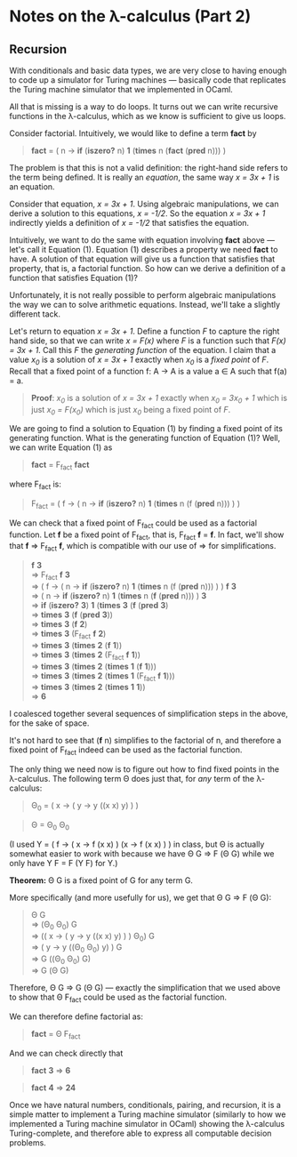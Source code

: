 
# Notes on the λ-calculus (Part 2)

## Recursion

With conditionals and basic data types, we are very close to having
enough to code up a simulator for Turing machines — basically code
that replicates the Turing machine simulator that we implemented in
OCaml. 

All that is missing is a way to do loops. It turns out we can write
recursive functions in the λ-calculus, which as we know is
sufficient to give us loops.

Consider factorial. Intuitively, we would like to define a term __fact__
by 

> __fact__ = ( n → __if__ (__iszero?__ n) __1__ (__times__ n (__fact__ (__pred__ n))) )

The problem is that this is not a valid definition: the right-hand
side refers to the term being defined. It is really an *equation*, the
same way *x = 3x + 1* is an equation. 

Consider that equation, *x = 3x + 1*. Using algebraic manipulations,
we can derive a solution to this equations, *x = -1/2*. So the
equation *x = 3x + 1* indirectly yields a definition of *x = -1/2*
that satisfies the equation.

Intuitively, we want to do the same with equation involving __fact__
above — let's call it Equation (1).  Equation (1) describes a
property we need __fact__ to have. A solution of that equation will
give us a function that satisfies that property, that is, a factorial
function. So how can we derive a definition of a function that
satisfies Equation (1)?

Unfortunately, it is not really possible to perform algebraic
manipulations the way we can to solve arithmetic equations. Instead,
we'll take a slightly different tack.

Let's return to equation *x = 3x + 1*. Define a function *F* to
capture the right hand side, so that we can write *x = F(x)* where *F*
is a function such that *F(x) = 3x + 1*. Call this *F* the *generating
function* of the equation. I claim that a value *x<sub>0</sub>* is a
solution of *x = 3x + 1* exactly when *x<sub>0</sub>* is a *fixed
point* of *F*. Recall that a fixed point of a function f: A → A
is a value a ∈ A such that f(a) = a.

>  **Proof**: *x<sub>0</sub>* is a solution of *x = 3x + 1* exactly when *x<sub>0</sub> = 3x<sub>0</sub> + 1*
>  which is just *x<sub>0</sub> = F(x<sub>0</sub>)* which is just *x<sub>0</sub>* being a fixed point of *F*.

We are going to find a solution to Equation (1) by finding a fixed
point of its generating function. What is the generating function of
Equation (1)? Well, we can write Equation (1) as

> __fact__ = F<sub>fact</sub> __fact__

where F<sub>fact</sub> is:

> F<sub>fact</sub> = ( f → ( n → __if__ (__iszero?__ n) __1__ (__times__ n (f (__pred__ n))) ) )

We can check that a fixed point of F<sub>fact</sub> could be used as a
factorial function. Let __f__ be a fixed point of F<sub>fact</sub>,
that is, F<sub>fact</sub> __f__ = __f__. In fact, we'll show that
__f__ ⇒ F<sub>fact</sub> __f__, which is compatible with our use
of ⇒ for simplifications.

> __f__ __3__  
>  ⇒ F<sub>fact</sub> __f__ __3__  
>  ⇒ ( f → ( n → __if__ (__iszero?__ n) __1__ (__times__ n (f (__pred__ n))) ) ) __f__ __3__  
>  ⇒ ( n → __if__ (__iszero?__ n) __1__ (__times__ n (__f__ (__pred__ n))) ) __3__  
>  ⇒ __if__ (__iszero?__ __3__) __1__ (__times__ __3__ (__f__ (__pred__ __3__)  
>  ⇒ __times__ __3__ (__f__ (__pred__ __3__))  
>  ⇒ __times__ __3__ (__f__ __2__)  
>  ⇒ __times__ __3__ (F<sub>fact</sub> __f__ __2__)  
>  ⇒ __times__ __3__ (__times__ __2__ (__f__ __1__))  
>  ⇒ __times__ __3__ (__times__ __2__ (F<sub>fact</sub> __f__ __1__))  
>  ⇒ __times__ __3__ (__times__ __2__ (__times__ __1__ (__f__ __1__)))  
>  ⇒ __times__ __3__ (__times__ __2__ (__times__ __1__ (F<sub>fact</sub> __f__ __1__)))  
>  ⇒ __times__ __3__ (__times__ __2__ (__times__ __1__ __1__))  
>  ⇒ __6__

I coalesced together several sequences of simplification steps in the above,
for the sake of space.

It's not hard to see that (__f__ n) simplifies to the
factorial of n, and therefore a fixed point of F<sub>fact</sub>
indeed can be used as the factorial function. 

The only thing we need now is to figure out how to find fixed points in the
λ-calculus. The following term Θ does just that, for *any* term of the λ-calculus:

> Θ<sub>0</sub> = ( x → ( y → y ((x x) y) ) )

> Θ = Θ<sub>0</sub> Θ<sub>0</sub>

(I used Y = ( f → ( x → f (x x) ) (x → f (x x) ) ) in class, but Θ is actually somewhat easier to work with because we have Θ G ⇒ F (Θ G) while we only have Y F = F (Y F) for Y.)

**Theorem:** Θ G is a fixed point of G for any term G.

More specifically (and more usefully for us), we get that Θ G ⇒ F (Θ G):

> Θ G  
> ⇒ (Θ<sub>0</sub> Θ<sub>0</sub>) G  
> ⇒ (( x → ( y → y ((x x) y) ) ) Θ<sub>0</sub>) G  
> ⇒ ( y → y ((Θ<sub>0</sub> Θ<sub>0</sub>) y) ) G  
> ⇒ G ((Θ<sub>0</sub> Θ<sub>0</sub>) G)  
> ⇒ G (Θ G)

Therefore, Θ G ⇒ G (Θ G) — exactly the simplification
that we used above to show that Θ F<sub>fact</sub> could be used
as the factorial function.

We can therefore define factorial as:

> __fact__ = Θ F<sub>fact</sub>

And we can check directly that

> __fact__ __3__ ⇒ __6__

> __fact__ __4__ ⇒ __24__

Once we have natural numbers, conditionals, pairing, and recursion, it
is a simple matter to implement a Turing machine simulator (similarly
to how we implemented a Turing machine simulator in OCaml) showing the
λ-calculus Turing-complete, and therefore able to express all
computable decision problems.

